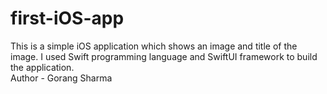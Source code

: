 # first-iOS-app
This is a simple iOS application which shows an image and title of the image. I used Swift programming language and SwiftUI framework to build the application.
<br>
Author - Gorang Sharma
